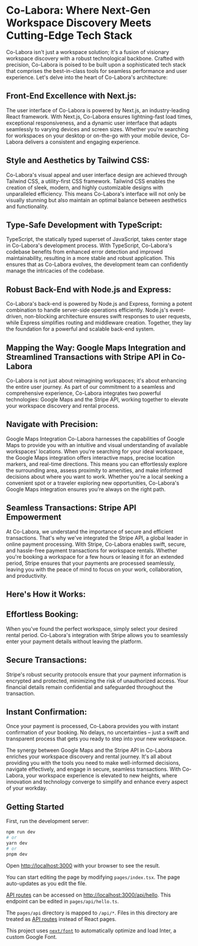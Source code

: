 # Co-Labora: Where Next-Gen Workspace Discovery Meets Cutting-Edge Tech Stack

Co-Labora isn't just a workspace solution; it's a fusion of visionary workspace discovery with a robust technological backbone. Crafted with precision, Co-Labora is poised to be built upon a sophisticated tech stack that comprises the best-in-class tools for seamless performance and user experience. Let's delve into the heart of Co-Labora's architecture:

## Front-End Excellence with Next.js:
The user interface of Co-Labora is powered by Next.js, an industry-leading React framework. With Next.js, Co-Labora ensures lightning-fast load times, exceptional responsiveness, and a dynamic user interface that adapts seamlessly to varying devices and screen sizes. Whether you're searching for workspaces on your desktop or on-the-go with your mobile device, Co-Labora delivers a consistent and engaging experience.

## Style and Aesthetics by Tailwind CSS:
Co-Labora's visual appeal and user interface design are achieved through Tailwind CSS, a utility-first CSS framework. Tailwind CSS enables the creation of sleek, modern, and highly customizable designs with unparalleled efficiency. This means Co-Labora's interface will not only be visually stunning but also maintain an optimal balance between aesthetics and functionality.

## Type-Safe Development with TypeScript:
TypeScript, the statically typed superset of JavaScript, takes center stage in Co-Labora's development process. With TypeScript, Co-Labora's codebase benefits from enhanced error detection and improved maintainability, resulting in a more stable and robust application. This ensures that as Co-Labora evolves, the development team can confidently manage the intricacies of the codebase.

## Robust Back-End with Node.js and Express:
Co-Labora's back-end is powered by Node.js and Express, forming a potent combination to handle server-side operations efficiently. Node.js's event-driven, non-blocking architecture ensures swift responses to user requests, while Express simplifies routing and middleware creation. Together, they lay the foundation for a powerful and scalable back-end system.

## Mapping the Way: Google Maps Integration and Streamlined Transactions with Stripe API in Co-Labora

Co-Labora is not just about reimagining workspaces; it's about enhancing the entire user journey. As part of our commitment to a seamless and comprehensive experience, Co-Labora integrates two powerful technologies: Google Maps and the Stripe API, working together to elevate your workspace discovery and rental process.

## Navigate with Precision: 
Google Maps Integration
Co-Labora harnesses the capabilities of Google Maps to provide you with an intuitive and visual understanding of available workspaces' locations. When you're searching for your ideal workspace, the Google Maps integration offers interactive maps, precise location markers, and real-time directions. This means you can effortlessly explore the surrounding area, assess proximity to amenities, and make informed decisions about where you want to work. Whether you're a local seeking a convenient spot or a traveler exploring new opportunities, Co-Labora's Google Maps integration ensures you're always on the right path.

## Seamless Transactions: Stripe API Empowerment
At Co-Labora, we understand the importance of secure and efficient transactions. That's why we've integrated the Stripe API, a global leader in online payment processing. With Stripe, Co-Labora enables swift, secure, and hassle-free payment transactions for workspace rentals. Whether you're booking a workspace for a few hours or leasing it for an extended period, Stripe ensures that your payments are processed seamlessly, leaving you with the peace of mind to focus on your work, collaboration, and productivity.

## Here's How it Works:

## Effortless Booking: 
When you've found the perfect workspace, simply select your desired rental period. Co-Labora's integration with Stripe allows you to seamlessly enter your payment details without leaving the platform.

## Secure Transactions: 
Stripe's robust security protocols ensure that your payment information is encrypted and protected, minimizing the risk of unauthorized access. Your financial details remain confidential and safeguarded throughout the transaction.

## Instant Confirmation: 
Once your payment is processed, Co-Labora provides you with instant confirmation of your booking. No delays, no uncertainties – just a swift and transparent process that gets you ready to step into your new workspace.

The synergy between Google Maps and the Stripe API in Co-Labora enriches your workspace discovery and rental journey. It's all about providing you with the tools you need to make well-informed decisions, navigate effectively, and engage in secure, seamless transactions. With Co-Labora, your workspace experience is elevated to new heights, where innovation and technology converge to simplify and enhance every aspect of your workday.

## Getting Started

First, run the development server:

```bash
npm run dev
# or
yarn dev
# or
pnpm dev
```

Open [http://localhost:3000](http://localhost:3000) with your browser to see the result.

You can start editing the page by modifying `pages/index.tsx`. The page auto-updates as you edit the file.

[API routes](https://nextjs.org/docs/api-routes/introduction) can be accessed on [http://localhost:3000/api/hello](http://localhost:3000/api/hello). This endpoint can be edited in `pages/api/hello.ts`.

The `pages/api` directory is mapped to `/api/*`. Files in this directory are treated as [API routes](https://nextjs.org/docs/api-routes/introduction) instead of React pages.

This project uses [`next/font`](https://nextjs.org/docs/basic-features/font-optimization) to automatically optimize and load Inter, a custom Google Font.

